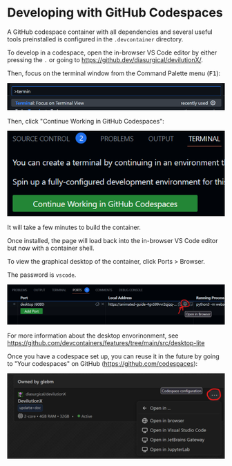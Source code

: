 # Developing with GitHub Codespaces

A GitHub codespace container with all dependencies and several useful tools preinstalled is configured in the `.devcontainer` directory.

To develop in a codespace, open the in-browser VS Code editor by either pressing the `.` or going to https://github.dev/diasurgical/devilutionX/.

Then, focus on the terminal window from the Command Palette menu (<kbd>F1</kbd>):

![screenshot](gh-focus-on-terminal.png)

Then, click "Continue Working in GitHub Codespaces":

![screenshot](gh-continue-in-codespaces.png)

It will take a few minutes to build the container.

Once installed, the page will load back into the in-browser VS Code editor but now with a
container shell.

To view the graphical desktop of the container, click Ports > Browser.

The password is `vscode`.

![screenshot](gh-codespaces-ports-browser.png)

For more information about the desktop envorinonment, see https://github.com/devcontainers/features/tree/main/src/desktop-lite

Once you have a codespace set up, you can reuse it in the future by going to "Your codespaces" on GitHub (https://github.com/codespaces):

![screenshot](gh-open-codespace.png)
